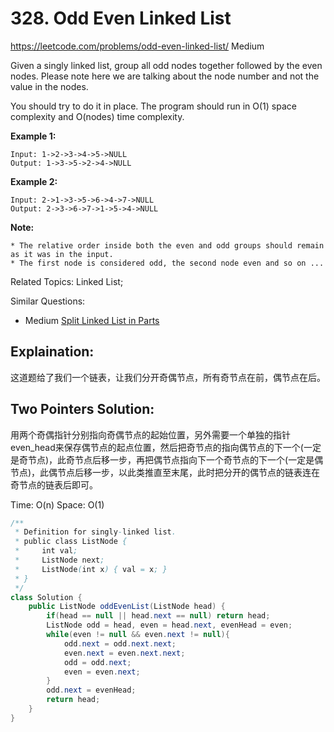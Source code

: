 # 328. Odd Even Linked List
<https://leetcode.com/problems/odd-even-linked-list/>
Medium

Given a singly linked list, group all odd nodes together followed by the even nodes. Please note here we are talking about the node number and not the value in the nodes.

You should try to do it in place. The program should run in O(1) space complexity and O(nodes) time complexity.

**Example 1:**

    Input: 1->2->3->4->5->NULL
    Output: 1->3->5->2->4->NULL

**Example 2:**

    Input: 2->1->3->5->6->4->7->NULL
    Output: 2->3->6->7->1->5->4->NULL

**Note:**

    * The relative order inside both the even and odd groups should remain as it was in the input.
    * The first node is considered odd, the second node even and so on ...

Related Topics: Linked List;

Similar Questions: 

* Medium [Split Linked List in Parts](https://leetcode.com/problems/split-linked-list-in-parts/)

## Explaination: 
这道题给了我们一个链表，让我们分开奇偶节点，所有奇节点在前，偶节点在后。

## Two Pointers Solution: 

用两个奇偶指针分别指向奇偶节点的起始位置，另外需要一个单独的指针even_head来保存偶节点的起点位置，然后把奇节点的指向偶节点的下一个(一定是奇节点)，此奇节点后移一步，再把偶节点指向下一个奇节点的下一个(一定是偶节点)，此偶节点后移一步，以此类推直至末尾，此时把分开的偶节点的链表连在奇节点的链表后即可。

Time: O(n)
Space: O(1)

```java
/**
 * Definition for singly-linked list.
 * public class ListNode {
 *     int val;
 *     ListNode next;
 *     ListNode(int x) { val = x; }
 * }
 */
class Solution {
    public ListNode oddEvenList(ListNode head) {
        if(head == null || head.next == null) return head;
        ListNode odd = head, even = head.next, evenHead = even;
        while(even != null && even.next != null){
            odd.next = odd.next.next;
            even.next = even.next.next;
            odd = odd.next;
            even = even.next;
        }
        odd.next = evenHead;
        return head;
    }
}
```